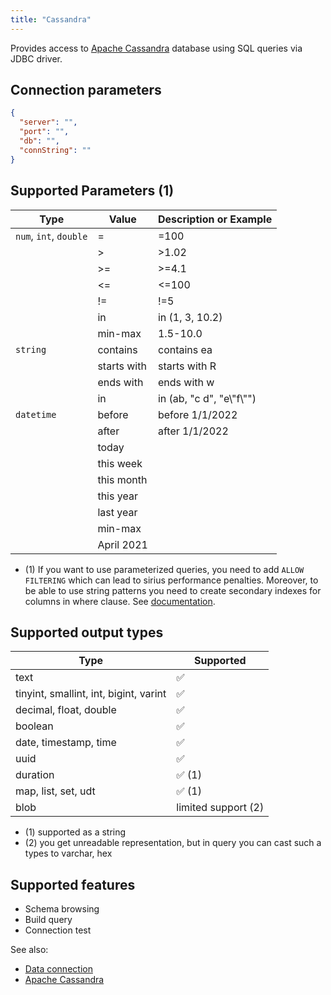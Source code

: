 ```yaml
---
title: "Cassandra"
---
```


Provides access to [Apache Cassandra](https://cassandra.apache.org/) database
using SQL queries via JDBC driver.

## Connection parameters

```json
{
  "server": "",
  "port": "",
  "db": "",
  "connString": ""
}
```

## Supported Parameters (1)

| Type                   | Value       | Description or Example     |
|------------------------|-------------|----------------------------|
| `num`, `int`, `double` | =           | =100                       |
|                        | >           | >1.02                      |
|                        | >=          | >=4.1                      |
|                        | <=          | <=100                      |
|                        | !=          | !=5                        |
|                        | in          | in (1, 3, 10.2)            |
|                        | min-max     | 1.5-10.0                   |
| `string`               | contains    | contains ea                |
|                        | starts with | starts with R              |
|                        | ends with   | ends with w                |
|                        | in          | in (ab, "c d", "e\\"f\\"") |
| `datetime`             | before      | before 1/1/2022            |
|                        | after       | after 1/1/2022             |
|                        | today       |                            |
|                        | this week   |                            |
|                        | this month  |                            |
|                        | this year   |                            |
|                        | last year   |                            |
|                        | min-max     |                            |
|                        | April 2021  |                            |

* (1) If you want to use parameterized queries, you need to add `ALLOW FILTERING`
  which can lead to sirius performance penalties. Moreover, to be able to use string patterns you need to create secondary indexes for columns in where clause.
  See [documentation](https://docs.datastax.com/en/cql-oss/3.3/cql/cql_reference/cqlSelect.html).

## Supported output types

| Type                                   | Supported              |
|----------------------------------------|------------------------|
| text                                   | :white_check_mark:     |
| tinyint, smallint, int, bigint, varint | :white_check_mark:     |
| decimal, float, double                 | :white_check_mark:     |
| boolean                                | :white_check_mark:     |
| date, timestamp, time                  | :white_check_mark:     |
| uuid                                   | :white_check_mark:     |
| duration                               | :white_check_mark: (1) |
| map, list, set, udt                    | :white_check_mark: (1) |
| blob                                   | limited support    (2) |

* (1) supported as a string
* (2) you get unreadable representation, but in query you can cast such a types to varchar, hex

## Supported features

* Schema browsing
* Build query
* Connection test

See also:

* [Data connection](../access.md#data-connection)
* [Apache Cassandra](https://cassandra.apache.org/)
